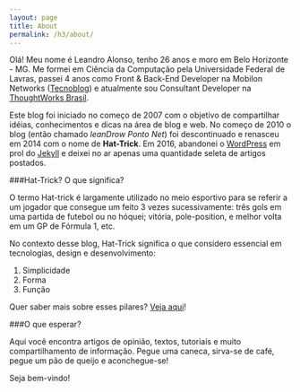 ```yaml
---
layout: page
title: About
permalink: /h3/about/
---
```


Olá! Meu nome é Leandro Alonso, tenho 26 anos e moro em Belo Horizonte - MG. Me formei em Ciência da Computação pela Universidade Federal de Lavras, passei 4 anos como Front & Back-End Developer na Mobilon Networks ([Tecnoblog](http://tecnoblog.net/)) e atualmente sou Consultant Developer na [ThoughtWorks Brasil](https://www.thoughtworks.com/pt/).

Este blog foi iniciado no começo de 2007 com o objetivo de compartilhar idéias, conhecimentos e dicas na área de blog e web. No começo de 2010 o blog (então chamado _leanDrow Ponto Net_) foi descontinuado e renasceu em 2014 com o nome de **Hat-Trick**. Em 2016, abandonei o [WordPress](http://wordpress.org/) em prol do [Jekyll](http://jekyllrb.com/) e deixei no ar apenas uma quantidade seleta de artigos postados.

###Hat-Trick? O que significa?

O termo Hat-trick é largamente utilizado no meio esportivo para se referir a um jogador que consegue um feito 3 vezes sucessivamente: três gols em uma partida de futebol ou no hóquei; vitória, pole-position, e melhor volta em um GP de Fórmula 1, etc.

No contexto desse blog, Hat-Trick significa o que considero essencial em tecnologias, design e desenvolvimento:

1. Simplicidade
2. Forma
3. Função 

Quer saber mais sobre esses pilares? [Veja aqui](/h3/belief/)!

###O que esperar?

Aqui você encontra artigos de opinião, textos, tutoriais e muito compartilhamento de informação. Pegue uma caneca, sirva-se de café, pegue um pão de queijo e aconchegue-se!

Seja bem-vindo!
